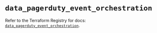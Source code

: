 # `data_pagerduty_event_orchestration`

Refer to the Terraform Registry for docs: [`data_pagerduty_event_orchestration`](https://registry.terraform.io/providers/pagerduty/pagerduty/3.20.0/docs/data-sources/event_orchestration).
